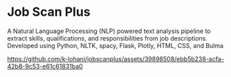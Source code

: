 # Job Scan Plus


A Natural Language Processing (NLP) powered text analysis pipeline to extract skills, qualifications, and responsibilities from job descriptions. Developed using Python, NLTK, spacy, Flask, Plotly, HTML, CSS, and Bulma



https://github.com/k-lohani/jobscanplus/assets/39898508/ebb5b238-acfa-42b8-9c53-e61c61831ba0